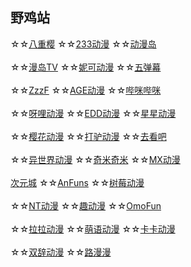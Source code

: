 ## 野鸡站

☆☆[八重樱](https://iafuns.com/)
☆☆[233动漫](https://www.dm233.cc/)
☆☆[动漫岛](http://www.dmd8.com/)
<br><br>☆☆[漫岛TV](https://www.mandao.tv/)
☆☆[妮可动漫](http://www.nicotv.me/)
☆☆[五弹幕](https://www.5dm.app/)
<br><br>☆☆[ZzzF](http://www.zzzfun.com/)
☆☆[AGE动漫](https://www.agemys.cc/)
☆☆[哔咪哔咪](http://www.bimiacg4.net/)
<br><br>☆☆[呀哩动漫](https://www.yaliyali.cc/)
☆☆[EDD动漫](https://www.edddh4.com/)
☆☆[星星动漫](http://m.xxdm.in/)
<br><br>☆☆[樱花动漫](http://m.yinghuacd.com/)
☆☆[打驴动漫](https://www.dqsj.cc/)
☆☆[去看吧](www.k9dm.com)
<br><br>☆☆[异世界动漫](https://www.gqdm.net/)
☆☆[奇米奇米](http://www.qimiqimi.net/)
☆☆[MX动漫](http://www.mxdm.cc/)
<br><br>[次元城](https://www.cycacg.com/)
☆☆[AnFuns](https://www.anfuns.cn/)
☆☆[树莓动漫](http://sm-dongman.com/)
<br><br>☆☆[NT动漫](http://www.ntyou.cc/)
☆☆[趣动漫](http://www.qdmsh.com/)
☆☆[OmoFun](https://omofun.tv/)
<br><br>☆☆[拉拉动漫](http://m.acglala.me/)
☆☆[萌语动漫](http://ci.moefz.cc/)
☆☆[卡卡动漫](kakadm.cc)
<br><br>☆☆[双辞动漫](https://www.scfun.net/)
☆☆[路漫漫](https://www.17skr.com/)
